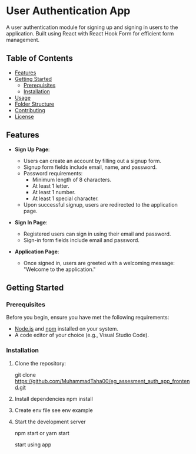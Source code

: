 # User Authentication App

A user authentication module for signing up and signing in users to the application. Built using React with React Hook Form for efficient form management.

## Table of Contents

- [Features](#features)
- [Getting Started](#getting-started)
  - [Prerequisites](#prerequisites)
  - [Installation](#installation)
- [Usage](#usage)
- [Folder Structure](#folder-structure)
- [Contributing](#contributing)
- [License](#license)

## Features

- **Sign Up Page**:
  - Users can create an account by filling out a signup form.
  - Signup form fields include email, name, and password.
  - Password requirements:
    - Minimum length of 8 characters.
    - At least 1 letter.
    - At least 1 number.
    - At least 1 special character.
  - Upon successful signup, users are redirected to the application page.

- **Sign In Page**:
  - Registered users can sign in using their email and password.
  - Sign-in form fields include email and password.

- **Application Page**:
  - Once signed in, users are greeted with a welcoming message: "Welcome to the application."

## Getting Started

### Prerequisites

Before you begin, ensure you have met the following requirements:

- [Node.js](https://nodejs.org/) and [npm](https://www.npmjs.com/) installed on your system.
- A code editor of your choice (e.g., Visual Studio Code).

### Installation

1. Clone the repository:

   git clone https://github.com/MuhammadTaha00/eg_assesment_auth_app_frontend.git

2. Install dependencies
    npm install 
3. Create env file see env example

4. Start the development server

    npm start or yarn start

    start using app